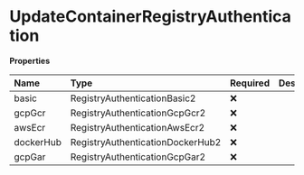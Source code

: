 # UpdateContainerRegistryAuthentication

**Properties**

| Name      | Type                             | Required | Description |
| :-------- | :------------------------------- | :------- | :---------- |
| basic     | RegistryAuthenticationBasic2     | ❌       |             |
| gcpGcr    | RegistryAuthenticationGcpGcr2    | ❌       |             |
| awsEcr    | RegistryAuthenticationAwsEcr2    | ❌       |             |
| dockerHub | RegistryAuthenticationDockerHub2 | ❌       |             |
| gcpGar    | RegistryAuthenticationGcpGar2    | ❌       |             |
